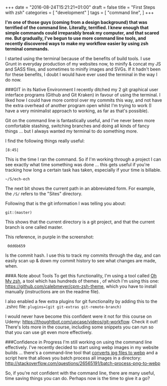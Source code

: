 +++
date = "2016-08-24T15:21:21+01:00"
draft = false
title = "First Steps with zsh"
categories = [
  "development"
]
tags = [ 
    "command line", 
]
+++

**I'm one of those guys (coming from a design background) that was terrified of the command line. Literally, terrified. I knew enough that simple commands could irreparably break my computer, and that scared me. But gradually, I've begun to use more command line tools, and recently discovered ways to make my workflow easier by using zsh terminal commands.**

I started using the terminal because of the benefits of build tools. I use Grunt in everyday production of my websites now, to minify & concat my JS and SASS files, and sometimes to minify images and SVGs. If it hadn't been for these benefits, I doubt I would have ever used the terminal in the way I do now.

###GIT in its Native Environment
I recently ditched my 2 git graphical user interface programs (Github and Git Kraken) in favour of using the terminal. I liked how I could have more control over my commits this way, and not have the extra overhead of another program open whilst I'm trying to work (I have a very minimalist approach to working, as far as that's possible).

Git on the command line is fantastically useful, and I've never been more comfortable stashing, switching branches and doing all kinds of fancy things ... but I always wanted my terminal to do something more.

I find the following things really useful:

`[8:45|`

This is the time I ran the command. So if I'm working through a project I can see exactly what time something was done ... this gets useful if you're tracking how long a certain task has taken, especially if your time is billable.

`~/S/ech-ech`

The next bit shows the current path in an abbreviated form. For example, the `/S/` refers to the "Sites" directory.

Following that is the git information I was telling you about:

`git:(master)`

This shows that the current directory is a git project, and that the current branch is one called master.

This reference, in purple in the screenshot:

` 0dd6b659`

Is the commit hash. I use this to track my commits through the day, and can easily scan up & down my commit history to see what changes are made, when.

###A Note about Tools
To get this functionality, I'm using a tool called [Oh My zsh](http://ohmyz.sh "Oh My ZSH website"), a tool which has hundreds of themes  , of which I'm using this one: https://github.com/calebmeyer/cpm-zsh-theme, which you have to install manually (instructions are on the readme file).

I also enabled a few extra plugins for git functionality by adding this to the .zshrc file: `plugins=(git git-extras git-remote-branch)`

I would never have become this confident were it not for this course on Udemy: https://thoughtbot.com/upcase/videos/git-workflow. Check it out! There's lots more in the course, including some snippets you can run so that you can use git even more effectively.

###Confidence in Progress
I'm still working on using the command line effectively. I've recently decided to start using webp images in my website builds ... there's a command-line tool that [converts jpg files to webp](https://developers.google.com/speed/webp/docs/cwebp "webp processor command line tool from Google") and a script here that allows you batch process all images in a directory: http://stackoverflow.com/questions/26565191/batch-process-png-to-webp

So, if you're not confident with the command line, there are many useful, time saving things you can do. Perhaps now is the time to give it a go?
